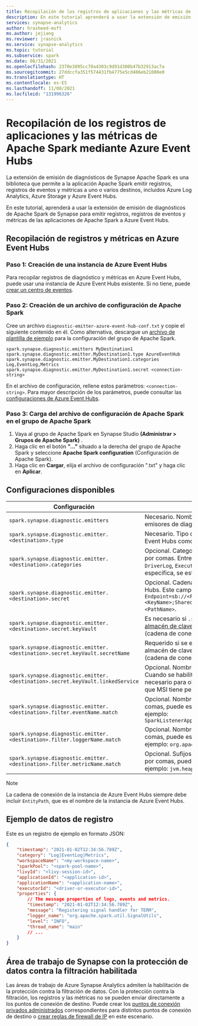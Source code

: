 ```yaml
---
title: Recopilación de los registros de aplicaciones y las métricas de Apache Spark mediante Azure Event Hubs
description: En este tutorial aprenderá a usar la extensión de emisión de diagnósticos de Synapse Apache Spark para emitir registros, registros de eventos y métricas de las aplicaciones Apache Spark a Azure Event Hubs.
services: synapse-analytics
author: hrasheed-msft
ms.author: jejiang
ms.reviewer: jrasnick
ms.service: synapse-analytics
ms.topic: tutorial
ms.subservice: spark
ms.date: 08/31/2021
ms.openlocfilehash: 2370e3895cc70a4303c9d91d300b47b32913ac7a
ms.sourcegitcommit: 27ddccfa351f574431fb4775e5cd486eb21080e0
ms.translationtype: HT
ms.contentlocale: es-ES
ms.lasthandoff: 11/08/2021
ms.locfileid: "131996326"
---
```

# <a name="collect-your-apache-spark-applications-logs-and-metrics-using-azure-event-hubs"></a>Recopilación de los registros de aplicaciones y las métricas de Apache Spark mediante Azure Event Hubs 

La extensión de emisión de diagnósticos de Synapse Apache Spark es una biblioteca que permite a la aplicación Apache Spark emitir registros, registros de eventos y métricas a uno o varios destinos, incluidos Azure Log Analytics, Azure Storage y Azure Event Hubs. 

En este tutorial, aprenderá a usar la extensión de emisión de diagnósticos de Apache Spark de Synapse para emitir registros, registros de eventos y métricas de las aplicaciones de Apache Spark a Azure Event Hubs.

## <a name="collect-logs-and-metrics-to-azure-event-hubs"></a>Recopilación de registros y métricas en Azure Event Hubs

### <a name="step-1-create-an-azure-event-hub-instance"></a>Paso 1: Creación de una instancia de Azure Event Hubs

Para recopilar registros de diagnóstico y métricas en Azure Event Hubs, puede usar una instancia de Azure Event Hubs existente.
Si no tiene, puede [crear un centro de eventos](../../event-hubs/event-hubs-create.md).

### <a name="step-2-create-an-apache-spark-configuration-file"></a>Paso 2: Creación de un archivo de configuración de Apache Spark

Cree un archivo `diagnostic-emitter-azure-event-hub-conf.txt` y copie el siguiente contenido en él. Como alternativa, descargue un [archivo de plantilla de ejemplo](https://go.microsoft.com/fwlink/?linkid=2169375) para la configuración del grupo de Apache Spark.

```
spark.synapse.diagnostic.emitters MyDestination1
spark.synapse.diagnostic.emitter.MyDestination1.type AzureEventHub
spark.synapse.diagnostic.emitter.MyDestination1.categories Log,EventLog,Metrics
spark.synapse.diagnostic.emitter.MyDestination1.secret <connection-string>
```

En el archivo de configuración, rellene estos parámetros: `<connection-string>`.
Para mayor descripción de los parámetros, puede consultar las [configuraciones de Azure Event Hubs](#available-configurations).

### <a name="step-3-upload-the-apache-spark-configuration-file-to-apache-spark-pool"></a>Paso 3: Carga del archivo de configuración de Apache Spark en el grupo de Apache Spark

1. Vaya al grupo de Apache Spark en Synapse Studio **(Administrar > Grupos de Apache Spark)** .
2. Haga clic en el botón **"..."** situado a la derecha del grupo de Apache Spark y seleccione **Apache Spark configuration** (Configuración de Apache Spark).
3. Haga clic en **Cargar**, elija el archivo de configuración ".txt" y haga clic en **Aplicar**.

## <a name="available-configurations"></a>Configuraciones disponibles

| Configuración                                                               | Descripción                                                                                                                                                                                          |
| --------------------------------------------------------------------------- | ---------------------------------------------------------------------------------------------------------------------------------------------------------------------------------------------------- |
| `spark.synapse.diagnostic.emitters`                                         | Necesario. Nombres de destino separados por comas de emisores de diagnósticos.                                                                                                                              |
| `spark.synapse.diagnostic.emitter.<destination>.type`                       | Necesario. Tipo de destino integrado. Para habilitar Azure Event Hubs como destino, el valor debe ser `AzureEventHub`.                                                                                    |
| `spark.synapse.diagnostic.emitter.<destination>.categories`                 | Opcional. Categorías de registro seleccionadas separadas por comas. Entre los valores disponibles se incluyen: `DriverLog`, `ExecutorLog`, `EventLog` y `Metrics`. Si no se especifica, se establece en **todas** categorías.              |
| `spark.synapse.diagnostic.emitter.<destination>.secret`                     | Opcional. Cadena de conexión de la instancia de Azure Event Hubs. Este campo debe coincidir con este patrón `Endpoint=sb://<FQDN>/;SharedAccessKeyName=<KeyName>;SharedAccessKey=<KeyValue>;EntityPath=<PathName>`. |
| `spark.synapse.diagnostic.emitter.<destination>.secret.keyVault`            | Es necesario si `.secret` no se especifica. Nombre del [almacén de claves de Azure](../../key-vault/general/overview.md) donde se almacena el secreto (cadena de conexión).                                                                  |
| `spark.synapse.diagnostic.emitter.<destination>.secret.keyVault.secretName` | Requerido si se especifica `.secret.keyVault`. Nombre del almacén de claves de Azure donde se almacena el secreto (cadena de conexión).                                                                         |
| `spark.synapse.diagnostic.emitter.<destination>.secret.keyVault.linkedService` | Opcional. Nombre del servicio vinculado de Azure Key Vault. Cuando se habilita en la canalización de Synapse, esto es necesario para obtener el secreto de AKV. (Asegúrese de que MSI tiene permiso de lectura en AKV). |
| `spark.synapse.diagnostic.emitter.<destination>.filter.eventName.match`     | Opcional. Nombres de eventos de Spark separados por comas, puede especificar qué eventos se recopilan. Por ejemplo: `SparkListenerApplicationStart,SparkListenerApplicationEnd` |
| `spark.synapse.diagnostic.emitter.<destination>.filter.loggerName.match`    | Opcional. Nombres del registrador log4j separados por comas, puede especificar qué registros se recopilan. Por ejemplo: `org.apache.spark.SparkContext,org.example.Logger` |
| `spark.synapse.diagnostic.emitter.<destination>.filter.metricName.match`    | Opcional. Sufijos de nombre de métrica de Spark separados por comas, puede especificar qué métricas se recopilan. Por ejemplo: `jvm.heap.used` |


> [!NOTE]
>
> La cadena de conexión de la instancia de Azure Event Hubs siempre debe incluir `EntityPath`, que es el nombre de la instancia de Azure Event Hubs.

## <a name="log-data-sample"></a>Ejemplo de datos de registro

Este es un registro de ejemplo en formato JSON:

```json
{
    "timestamp": "2021-01-02T12:34:56.789Z",
    "category": "Log|EventLog|Metrics",
    "workspaceName": "<my-workspace-name>",
    "sparkPool": "<spark-pool-name>",
    "livyId": "<livy-session-id>",
    "applicationId": "<application-id>",
    "applicationName": "<application-name>",
    "executorId": "<driver-or-executor-id>",
    "properties": {
        // The message properties of logs, events and metrics.
        "timestamp": "2021-01-02T12:34:56.789Z",
        "message": "Registering signal handler for TERM",
        "logger_name": "org.apache.spark.util.SignalUtils",
        "level": "INFO",
        "thread_name": "main"
        // ...
    }
}
```

## <a name="synapse-workspace-with-data-exfiltration-protection-enabled"></a>Área de trabajo de Synapse con la protección de datos contra la filtración habilitada

Las áreas de trabajo de Azure Synapse Analytics admiten la habilitación de la protección contra la filtración de datos. Con la protección contra la filtración, los registros y las métricas no se pueden enviar directamente a los puntos de conexión de destino. Puede crear los [puntos de conexión privados administrados](../../synapse-analytics/security/synapse-workspace-managed-private-endpoints.md) correspondientes para distintos puntos de conexión de destino o [crear reglas de firewall de IP](../../synapse-analytics/security/synapse-workspace-ip-firewall.md) en este escenario.




